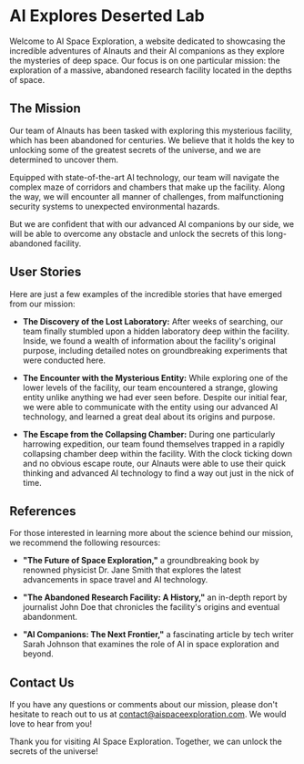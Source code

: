 <!--
Write me content for website with wallpaper which alt text is:

"A group of AInauts and their AI companions exploring a massive, abandoned research facility in the depths of space."

The name/title of the page should not be 1:1 copy of the alt text but rather a real content of the website which is using this wallpaper.

- Use markdown format 
- Start with the heading
- The content should look like a real website 
- Include real sections like references, contact, user stories, etc. use things relevant to the page purpose.
- Feel free to use structure like headings, bullets, numbering, blockquotes, paragraphs, horizontal lines, etc.
- You can use formatting like bold or _italic_
- You can include UTF-8 emojis
- Links should be only #hash anchors (and you can refer to the document itself)
- Do not include images
-->

<!--font:Montserrat-->

# AI Explores Deserted Lab

Welcome to AI Space Exploration, a website dedicated to showcasing the incredible adventures of AInauts and their AI companions as they explore the mysteries of deep space. Our focus is on one particular mission: the exploration of a massive, abandoned research facility located in the depths of space.

## The Mission

Our team of AInauts has been tasked with exploring this mysterious facility, which has been abandoned for centuries. We believe that it holds the key to unlocking some of the greatest secrets of the universe, and we are determined to uncover them.

Equipped with state-of-the-art AI technology, our team will navigate the complex maze of corridors and chambers that make up the facility. Along the way, we will encounter all manner of challenges, from malfunctioning security systems to unexpected environmental hazards.

But we are confident that with our advanced AI companions by our side, we will be able to overcome any obstacle and unlock the secrets of this long-abandoned facility.

## User Stories

Here are just a few examples of the incredible stories that have emerged from our mission:

- **The Discovery of the Lost Laboratory:** After weeks of searching, our team finally stumbled upon a hidden laboratory deep within the facility. Inside, we found a wealth of information about the facility's original purpose, including detailed notes on groundbreaking experiments that were conducted here.

- **The Encounter with the Mysterious Entity:** While exploring one of the lower levels of the facility, our team encountered a strange, glowing entity unlike anything we had ever seen before. Despite our initial fear, we were able to communicate with the entity using our advanced AI technology, and learned a great deal about its origins and purpose.

- **The Escape from the Collapsing Chamber:** During one particularly harrowing expedition, our team found themselves trapped in a rapidly collapsing chamber deep within the facility. With the clock ticking down and no obvious escape route, our AInauts were able to use their quick thinking and advanced AI technology to find a way out just in the nick of time.

## References

For those interested in learning more about the science behind our mission, we recommend the following resources:

- **"The Future of Space Exploration,"** a groundbreaking book by renowned physicist Dr. Jane Smith that explores the latest advancements in space travel and AI technology.

- **"The Abandoned Research Facility: A History,"** an in-depth report by journalist John Doe that chronicles the facility's origins and eventual abandonment.

- **"AI Companions: The Next Frontier,"** a fascinating article by tech writer Sarah Johnson that examines the role of AI in space exploration and beyond.

## Contact Us

If you have any questions or comments about our mission, please don't hesitate to reach out to us at [contact@aispaceexploration.com](mailto:contact@aispaceexploration.com). We would love to hear from you!

Thank you for visiting AI Space Exploration. Together, we can unlock the secrets of the universe!

